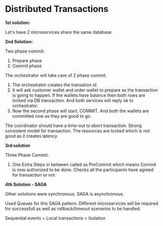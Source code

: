 # Distributed Transactions

**1st solution:**

Let's have 2 microservices share the same database

**2nd Solution:**

Two phase commit:
1. Prepare phase
2. Commit phase

The orchestrator will take care of 2 phase commit.
1. The orchestrator creates the transation id.
2. It will ask customer wallet and order wallet to prepare as the transaction is going to happen.
   If the wallets have balance then both rows are locked via DB transaction. And both services will reply ok to orchestrator. 
3. Now the second phase will start, COMMIT.
   And both the wallets are committed now as they are good to go.
   
The coordinator should have a time-out to abort transaction.
Strong consistent model for transaction.
The resources are locked which is not good as it creates latency.    

**3rd solution**

Three Phase Commit:

1. One Extra Steps in between called as PreCommit which means Commit is now authorized to be done.
    Checks all the participants have agreed for transaction or not.
    
**4th Solution - SAGA**

Other solutions were synchronous.
SAGA is asynchronous. 

Used Queues for this SAGA pattern.
Different microservices will be required for successfull as well as rollback/timeout scenarios to be handled.  

Sequential events + Local transactions = Isolation  
 



